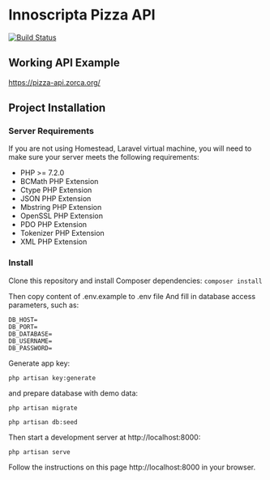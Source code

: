 # Innoscripta Pizza API

<a href="https://travis-ci.org/zorca/innoscripta-pizza-api"><img src="https://travis-ci.org/zorca/innoscripta-pizza-api.svg" alt="Build Status"></a>

## Working API Example

<a href="https://pizza-api.zorca.org/">https://pizza-api.zorca.org/</a>

## Project Installation

### Server Requirements
If you are not using Homestead, Laravel virtual machine,
you will need to make sure your server meets the following requirements:
- PHP >= 7.2.0
- BCMath PHP Extension
- Ctype PHP Extension
- JSON PHP Extension
- Mbstring PHP Extension
- OpenSSL PHP Extension
- PDO PHP Extension
- Tokenizer PHP Extension
- XML PHP Extension

### Install

Clone this repository and install Composer dependencies:
``composer install``

Then copy content of .env.example to .env file And fill in database access parameters, such as:

    DB_HOST=
    DB_PORT=
    DB_DATABASE=
    DB_USERNAME=
    DB_PASSWORD=

Generate app key:

``php artisan key:generate``

and prepare database with demo data:

``php artisan migrate``

``php artisan db:seed``

Then start a development server at http://localhost:8000:

``php artisan serve``

Follow the instructions on this page http://localhost:8000 in your browser.
